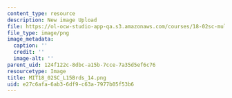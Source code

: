```yaml
---
content_type: resource
description: New image Upload
file: https://ol-ocw-studio-app-qa.s3.amazonaws.com/courses/18-02sc-multivariable-calculus-fall-2010/e27c6afa6ab36df9c63a7977b05f53b6_MIT18_02SC_L15Brds_14.png
file_type: image/png
image_metadata:
  caption: ''
  credit: ''
  image-alt: ''
parent_uid: 124f122c-8dbc-a15b-7cce-7a35d5ef6c76
resourcetype: Image
title: MIT18_02SC_L15Brds_14.png
uid: e27c6afa-6ab3-6df9-c63a-7977b05f53b6
---
```

